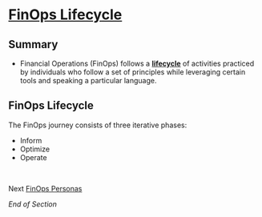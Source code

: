 # [FinOps Lifecycle](https://www.finops.org/framework/phases/)

## Summary
* Financial Operations (FinOps) follows a [**lifecycle**](https://www.mindmeister.com/2757653146/02-finops-lifecycle-ioo) of activities practiced by individuals who follow a set of principles while leveraging certain tools and speaking a particular language.

## FinOps Lifecycle 
The FinOps journey consists of three iterative phases: 
* Inform
* Optimize
* Operate
<br>

Next [FinOps Personas](https://github.com/jamesbuckett/finops-certified-practitioner/blob/main/03-finops-persona.md)
<br>

*End of Section*